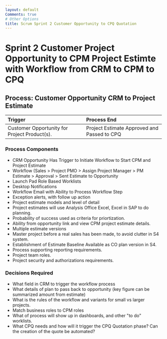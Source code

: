 ```yaml
---
layout: default
Comments: true
# Other Options
title: Scrum Sprint 2 Customer Opportunity to CPQ Quotation
---
```


# Sprint 2 Customer Project Opportunity to CPM Project Estimte with Workflow from CRM to CPM to CPQ

## Process: Customer Opportunity CRM to Project Estimate

|Trigger                                         | Process End                                              | 
|:-----------------------------------------------|:---------------------------------------------------------|
|Customer Opportunity for Project Product(s).    |Project Estimate Approved and Passed to CPQ               |


### Process Components
- CRM Opportunity Has Trigger to Initiate Workflow to Start CPM and Project Estimate
- Workflow (Sales > Project PMO > Assign Project Manager > PM Estimate > Approval > Sent Estimate to Opportunity
- Launch Pad Role Based Worklists
- Desktop Notifications
- Workflow Email with Ability to Process Workflow Step
- Exception alerts, with follow up action
- Project estimate models and level of detail
- Project estimates will use Analysis Office Excel, Excel in SAP to do planning.
- Probability of success used as criteria for priortization.
- Ability from opportunity link and view CPM project estimate details.
- Multiple estimate versions
- Master project before a real sales has been made, to avoid clutter in S4 system.
- Establishment of Estimate Baseline Available as CO plan version in S4.
- Process supporting reporting requirements.
- Project team roles.
- Project security and authorizations requirements.


### Decisions Required
- What field in CRM to trigger the workflow process
- What details of plan to pass back to opportunity (key figure can be summarized amount from estimate)
- What is the rules of the workflow and variants for small vs larger projects.
- Match business roles to CPM roles
- What of process will show up in dashboards, and other "to do" worklists.
- What CPQ needs and how will it trigger the CPQ Quotation phase?  Can the creation of the quote be automated?



